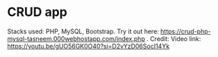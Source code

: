 # CRUD app
Stacks used: PHP, MySQL, Bootstrap.
Try it out here: https://crud-php-mysql-tasneem.000webhostapp.com/index.php .
Credit: 
Video link: https://youtu.be/gUO56GK0O40?si=D2vYzD06SocI14Yk 

